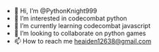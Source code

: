 - 👋 Hi, I’m @PythonKnight999
- 👀 I’m interested in codecombat python
- 🌱 I’m currently learning codecombat javascript
- 💞️ I’m looking to collaborate on python games
- 📫 How to reach me heaiden12638@gmail.com
